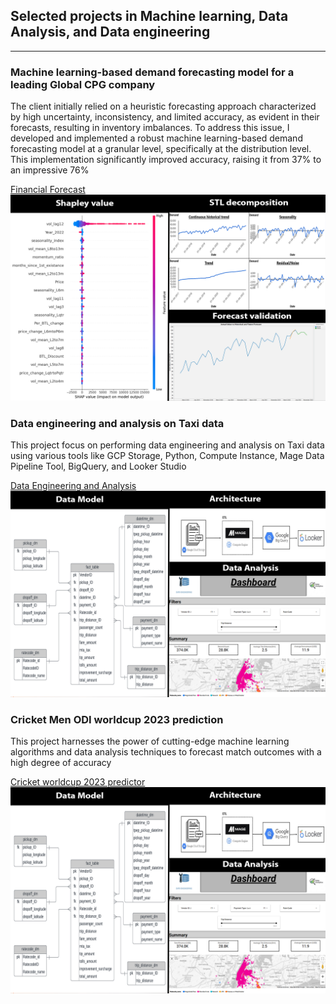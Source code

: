## Selected projects in Machine learning, Data Analysis, and Data engineering

---

### Machine learning-based demand forecasting model for a leading Global CPG company
The client initially relied on a heuristic forecasting approach characterized by high uncertainty, inconsistency, and limited accuracy, as evident in their forecasts, resulting in inventory imbalances. To address this issue, I developed and implemented a robust machine learning-based demand forecasting model at a granular level, specifically at the distribution level. This implementation significantly improved accuracy, raising it from 37% to an impressive 76%

[Financial Forecast](/sample_page)
<img src="images/portfolio.png?raw=true"/>

### Data engineering and analysis on Taxi data
This project focus on performing data engineering and analysis on Taxi data using various tools like GCP Storage, Python, Compute Instance, Mage Data Pipeline Tool, BigQuery, and Looker Studio


[Data Engineering and Analysis ](https://github.com/Abhisheksinha1830/Data-Engineering-Project-Taxi-data)
<img src="portfolio dae project.png?raw=true"/>

### Cricket Men ODI worldcup 2023 prediction
This project harnesses the power of cutting-edge machine learning algorithms and data analysis techniques to forecast match outcomes with a high degree of accuracy


[Cricket worldcup 2023 predictor ](https://github.com/Abhisheksinha1830/cricket-worldcup-23-prediction)
<img src="portfolio dae project.png?raw=true"/>




